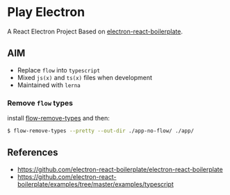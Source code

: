 # Play Electron

A React Electron Project Based on [electron-react-boilerplate](https://github.com/electron-react-boilerplate/electron-react-boilerplate).

## AIM

- Replace `flow` into `typescript`
- Mixed `js(x)` and `ts(x)` files when development
- Maintained with `lerna`

### Remove `flow` types

install [flow-remove-types](https://github.com/facebookarchive/flow-remove-types) and then:

```bash
$ flow-remove-types --pretty --out-dir ./app-no-flow/ ./app/
```

## References

- <https://github.com/electron-react-boilerplate/electron-react-boilerplate>
- <https://github.com/electron-react-boilerplate/examples/tree/master/examples/typescript>
